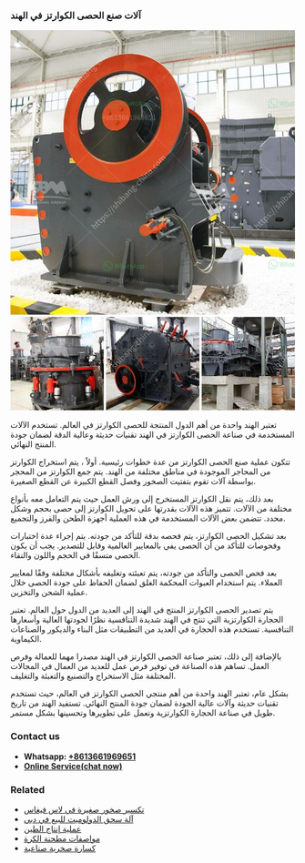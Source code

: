 <h3>آلات صنع الحصى الكوارتز في الهند</h3><img src='1701746205.jpg' alt=''><p>تعتبر الهند واحدة من أهم الدول المنتجة للحصى الكوارتز في العالم. تستخدم الآلات المستخدمة في صناعة الحصى الكوارتز في الهند تقنيات حديثة وعالية الدقة لضمان جودة المنتج النهائي.</p><p>تتكون عملية صنع الحصى الكوارتز من عدة خطوات رئيسية. أولاً ، يتم استخراج الكوارتز من المحاجر الموجودة في مناطق مختلفة من الهند. يتم جمع الكوارتز من المحجر بواسطة آلات تقوم بتفتيت الصخور وفصل القطع الكبيرة عن القطع الصغيرة.</p><p>بعد ذلك، يتم نقل الكوارتز المستخرج إلى ورش العمل حيث يتم التعامل معه بأنواع مختلفة من الآلات. تتميز هذه الآلات بقدرتها على تحويل الكوارتز إلى حصى بحجم وشكل محدد. تتضمن بعض الآلات المستخدمة في هذه العملية أجهزة الطحن والفرز والتجميع.</p><p>بعد تشكيل الحصى الكوارتز، يتم فحصه بدقة للتأكد من جودته. يتم إجراء عدة اختبارات وفحوصات للتأكد من أن الحصى يفي بالمعايير العالمية وقابل للتصدير. يجب أن يكون الحصى متسقًا في الحجم واللون والنقاء.</p><p>بعد فحص الحصى والتأكد من جودته، يتم تعبئته وتغليفه بأشكال مختلفة وفقًا لمعايير العملاء. يتم استخدام العبوات المحكمة الغلق لضمان الحفاظ على جودة الحصى خلال عملية الشحن والتخزين.</p><p>يتم تصدير الحصى الكوارتز المنتج في الهند إلى العديد من الدول حول العالم. تعتبر الحجارة الكوارتزية التي تنتج في الهند شديدة التنافسية نظرًا لجودتها العالية وأسعارها التنافسية. تستخدم هذه الحجارة في العديد من التطبيقات مثل البناء والديكور والصناعات الكيماوية.</p><p>بالإضافة إلى ذلك، تعتبر صناعة الحصى الكوارتز في الهند مصدرا مهما للعمالة وفرص العمل. تساهم هذه الصناعة في توفير فرص عمل للعديد من العمال في المجالات المختلفة مثل الاستخراج والتصنيع والتعبئة والتغليف.</p><p>بشكل عام، تعتبر الهند واحدة من أهم منتجي الحصى الكوارتز في العالم، حيث تستخدم تقنيات حديثة وآلات عالية الجودة لضمان جودة المنتج النهائي. تستفيد الهند من تاريخ طويل في صناعة الحجارة الكوارتزية وتعمل على تطويرها وتحسينها بشكل مستمر.</p><h3>Contact us</h3><ul><li><strong>Whatsapp:&nbsp;<a href="https://wa.me/8613661969651">+8613661969651</a></strong></li><li><a href="https://swt.shibang-china.com/?git&amp;zhl&amp;آلات صنع الحصى الكوارتز في الهند"><strong>Online Service(chat now)</strong></a></li></ul><h3>Related</h3><ul><li><a href='تكسير صخور صغيرة في لاس فيغاس.md'>تكسير صخور صغيرة في لاس فيغاس</a></li><li><a href='آلة سحق الدولوميت للبيع في دبي.md'>آلة سحق الدولوميت للبيع في دبي</a></li><li><a href='عملية إنتاج الطين.md'>عملية إنتاج الطين</a></li><li><a href='مواصفات مطحنة الكرة.md'>مواصفات مطحنة الكرة</a></li><li><a href='كسارة صخرية صناعية.md'>كسارة صخرية صناعية</a></li></ul>
